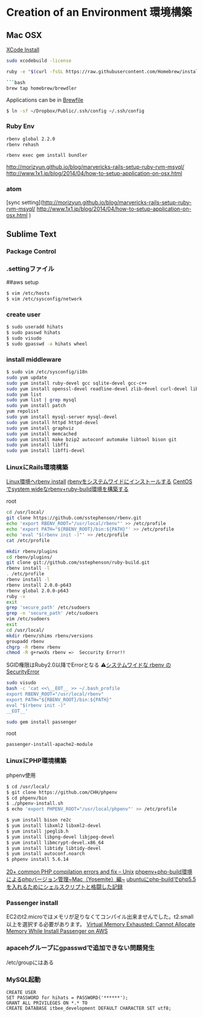 # Creation of an Environment 環境構築

## Mac OSX
[XCode Install](https://developer.apple.com/jp/xcode/)
```bash
sudo xcodebuild -license
```
```bash
ruby -e "$(curl -fsSL https://raw.githubusercontent.com/Homebrew/install/master/install)" ```

```bash
brew tap homebrew/brewdler
```

Applications can be in [Brewfile](https://github.com/hihats/dotfiles/blob/master/Brewfile)


```bash
$ ln -sf ~/Dropbox/Public/.ssh/config ~/.ssh/config
```

### Ruby Env
```bash
rbenv global 2.2.0
rbenv rehash

rbenv exec gem install bundler
```
http://morizyun.github.io/blog/marvericks-rails-setup-ruby-rvm-msyql/
http://www.1x1.jp/blog/2014/04/how-to-setup-application-on-osx.html

### atom
[sync setting](http://morizyun.github.io/blog/marvericks-rails-setup-ruby-rvm-msyql/
http://www.1x1.jp/blog/2014/04/how-to-setup-application-on-osx.html
)

## Sublime Text
### Package Control
### .settingファイル


##aws setup
```bash
$ vim /etc/hosts
$ vim /etc/sysconfig/network
```
### create user
```bash
$ sudo useradd hihats
$ sudo passwd hihats
$ sudo visudo
$ sudo gpasswd -a hihats wheel
```
### install middleware

```bash
$ sudo vim /etc/sysconfig/i18n
sudo yum update
sudo yum install ruby-devel gcc sqlite-devel gcc-c++
sudo yum install openssl-devel readline-devel zlib-devel curl-devel libyaml-devel
sudo yum list
sudo yum list | grep mysql
sudo yum install patch
yum repolist
sudo yum install mysql-server mysql-devel
sudo yum install httpd httpd-devel
sudo yum install graphviz
sudo yum install memcached
sudo yum install make bzip2 autoconf automake libtool bison git
sudo yum install libffi
sudo yum install libffi-devel
```


### LinuxにRails環境構築
[Linux環境へrbenv install](http://weblabo.oscasierra.net/install-rbenv-rubybuild-to-redhat/)
[rbenvをシステムワイドにインストールする](http://office.tsukuba-bunko.org/ppoi/entry/systemwide-rbenv)
[CentOSでsystem wideなrbenv+ruby-build環境を構築する](http://nomnel.net/blog/centos-system-wide-rbenv-and-ruby-build/)

root
```bash
cd /usr/local/
git clone https://github.com/sstephenson/rbenv.git
echo 'export RBENV_ROOT="/usr/local/rbenv"' >> /etc/profile
echo 'export PATH="${RBENV_ROOT}/bin:${PATH}"' >> /etc/profile
echo 'eval "$(rbenv init -)"' >> /etc/profile
cat /etc/profile

mkdir rbenv/plugins
cd rbenv/plugins/
git clone git://github.com/sstephenson/ruby-build.git
rbenv install -l
. /etc/profile
rbenv install -l
rbenv install 2.0.0-p643
rbenv global 2.0.0-p643
ruby -v
exit
grep 'secure_path' /etc/sudoers
grep -n 'secure_path' /etc/sudoers
vim /etc/sudoers
exit
cd /usr/local/
mkdir rbenv/shims rbenv/versions
groupadd rbenv
chgrp -R rbenv rbenv
chmod -R g+rwxXs rbenv =>  Seccurity Error!!
```

SGID権限はRuby2.0以降でErrorとなる
:warning:[システムワイドな rbenv の SecurityError](http://indeep.xyz/system-wide-rbenv-securityerror/)
```bash
sudo visudo
bash -c 'cat <<\__EOT__ >> ~/.bash_profile
export RBENV_ROOT="/usr/local/rbenv"
export PATH="${RBENV_ROOT}/bin:${PATH}"
eval "$(rbenv init -)"
__EOT__'

sudo gem install passenger
```
root

	passenger-install-apache2-module

### LinuxにPHP環境構築
phpenv使用
```bash
$ cd /usr/local/
$ git clone https://github.com/CHH/phpenv
$ cd phpenv/bin
$ ./phpenv-install.sh
$ echo 'export PHPENV_ROOT="/usr/local/phpenv"' >> /etc/profile

$ yum install bison re2c
$ yum install libxml2 libxml2-devel
$ yum install jpeglib.h
$ yum install libpng-devel libjpeg-devel
$ yum install libmcrypt-devel.x86_64
$ yum install libtidy libtidy-devel
$ yum install autoconf.noarch
$ phpenv install 5.6.14
```
[20+ common PHP compilation errors and fix – Unix](http://crybit.com/20-common-php-compilation-errors-and-fix-unix/)
[phpenv+php-build環境によるphpバージョン管理~Mac（Yosemite）編~](http://qiita.com/omega999/items/c5b1c177331f8d342efd)
[ubuntuにphp-buildでphp5.5を入れるためにシェルスクリプトと格闘した記録](http://hirobanex.net/article/2013/09/1379231000)


### Passenger install
EC2のt2.microではメモリが足りなくてコンパイル出来ませんでした。t2.small以上を選択する必要があります。
[Virtual Memory Exhausted: Cannot Allocate Memory While Install Passenger on AWS](http://dynamicy.github.io/blog/2014/11/01/virtual-memory-exhausted/)


### apacehグループにgpasswdで追加できない問題発生
/etc/groupにはある


### MySQL起動
	CREATE USER
	SET PASSWORD for hihats = PASSWORD('******');
	GRANT ALL PRIVILEGES ON *.* TO
	CREATE DATABASE itbee_development DEFAULT CHARACTER SET utf8;
